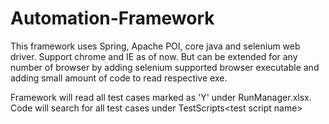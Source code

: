 # Automation-Framework

This framework uses Spring, Apache POI, core java and selenium web driver. Support chrome and IE as of now. But can be extended for any number of browser by adding selenium supported browser executable and adding small amount of code to read respective exe.

Framework will read all test cases marked as 'Y' under RunManager.xlsx.
Code will search for all test cases under TestScripts\<test script name>
